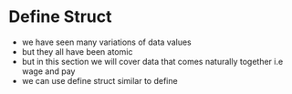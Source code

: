 # Define Struct
* we have seen many variations of data values
* but they all have been atomic
* but in this section we will cover data that comes naturally together i.e wage and pay
* we can use define struct similar to define 